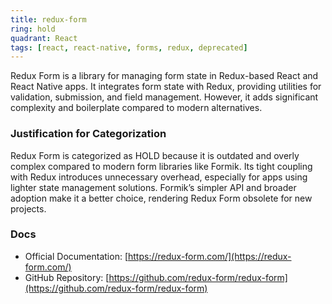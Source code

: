 ```yaml
---
title: redux-form
ring: hold
quadrant: React
tags: [react, react-native, forms, redux, deprecated]
---
```

Redux Form is a library for managing form state in Redux-based React and React Native apps. It integrates form state with Redux, providing utilities for validation, submission, and field management. However, it adds significant complexity and boilerplate compared to modern alternatives.

### Justification for Categorization 
Redux Form is categorized as HOLD because it is outdated and overly complex compared to modern form libraries like Formik. Its tight coupling with Redux introduces unnecessary overhead, especially for apps using lighter state management solutions. Formik’s simpler API and broader adoption make it a better choice, rendering Redux Form obsolete for new projects.

### Docs 
- Official Documentation: [https://redux-form.com/](https://redux-form.com/)  
- GitHub Repository: [https://github.com/redux-form/redux-form](https://github.com/redux-form/redux-form)
